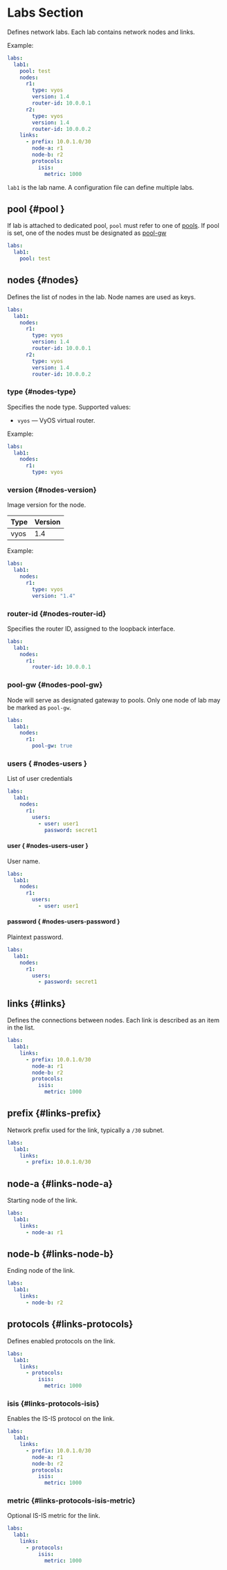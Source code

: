 # Labs Section

Defines network labs. Each lab contains network nodes and links.

Example:

```yaml
labs:
  lab1:
    pool: test
    nodes:
      r1:
        type: vyos
        version: 1.4
        router-id: 10.0.0.1
      r2:
        type: vyos
        version: 1.4
        router-id: 10.0.0.2
    links:
      - prefix: 10.0.1.0/30
        node-a: r1
        node-b: r2
        protocols:
          isis:
            metric: 1000
```

`lab1` is the lab name. A configuration file can define multiple labs.

## pool {#pool }

If lab is attached to dedicated pool, `pool` must refer to one of [pools](pools.md).
If pool is set, one of the nodes must be designated as [pool-gw](#nodes-pool-gw)

```yaml
labs:
  lab1:
    pool: test
```


## nodes {#nodes}

Defines the list of nodes in the lab. Node names are used as keys.

```yaml
labs:
  lab1:
    nodes:
      r1:
        type: vyos
        version: 1.4
        router-id: 10.0.0.1
      r2:
        type: vyos
        version: 1.4
        router-id: 10.0.0.2
```

### type {#nodes-type}

Specifies the node type. Supported values:

- `vyos` — VyOS virtual router.

Example:

```yaml
labs:
  lab1:
    nodes:
      r1:
        type: vyos
```

### version {#nodes-version}

Image version for the node.

| Type | Version |
| ---- | ------- |
| vyos | 1.4     |

Example:

```yaml
labs:
  lab1:
    nodes:
      r1:
        type: vyos
        version: "1.4"
```

### router-id {#nodes-router-id}

Specifies the router ID, assigned to the loopback interface.

```yaml
labs:
  lab1:
    nodes:
      r1:
        router-id: 10.0.0.1
```

### pool-gw {#nodes-pool-gw}

Node will serve as designated gateway to pools. Only one node of lab may be marked as `pool-gw`.

```yaml
labs:
  lab1:
    nodes:
      r1:
        pool-gw: true
```

### users { #nodes-users }
List of user credentials

``` yaml
labs:
  lab1:
    nodes:
      r1:
        users:
          - user: user1
            password: secret1
```

#### user { #nodes-users-user }
User name.

``` yaml
labs:
  lab1:
    nodes:
      r1:
        users:
          - user: user1
```

#### password { #nodes-users-password }
Plaintext password.

``` yaml
labs:
  lab1:
    nodes:
      r1:
        users:
          - password: secret1
```

## links {#links}

Defines the connections between nodes. Each link is described as an item in the list.

```yaml
labs:
  lab1:
    links:
      - prefix: 10.0.1.0/30
        node-a: r1
        node-b: r2
        protocols:
          isis:
            metric: 1000
```

## prefix {#links-prefix}

Network prefix used for the link, typically a `/30` subnet.

```yaml
labs:
  lab1:
    links:
      - prefix: 10.0.1.0/30
```

## node-a {#links-node-a}

Starting node of the link.

```yaml
labs:
  lab1:
    links:
      - node-a: r1
```

## node-b {#links-node-b}

Ending node of the link.

```yaml
labs:
  lab1:
    links:
      - node-b: r2
```

## protocols {#links-protocols}

Defines enabled protocols on the link.

```yaml
labs:
  lab1:
    links:
      - protocols:
          isis:
            metric: 1000
```

### isis {#links-protocols-isis}

Enables the IS-IS protocol on the link.

```yaml
labs:
  lab1:
    links:
      - prefix: 10.0.1.0/30
        node-a: r1
        node-b: r2
        protocols:
          isis:
            metric: 1000
```

### metric {#links-protocols-isis-metric}

Optional IS-IS metric for the link.

```yaml
labs:
  lab1:
    links:
      - protocols:
          isis:
            metric: 1000
```